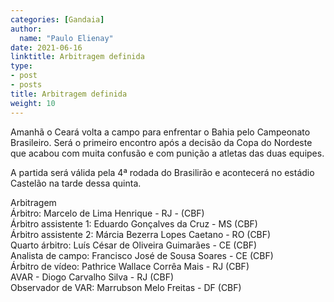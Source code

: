 ```yaml
---
categories: [Gandaia]
author:
  name: "Paulo Elienay"
date: 2021-06-16
linktitle: Arbitragem definida
type:
- post
- posts
title: Arbitragem definida
weight: 10
---
```

Amanhã o Ceará volta a campo para enfrentar o Bahia pelo Campeonato Brasileiro. Será o primeiro encontro após a decisão da Copa do Nordeste que acabou com muita confusão e com punição a atletas das duas equipes.

A partida será válida pela 4ª rodada do Brasilirão e acontecerá no estádio Castelão na tarde dessa quinta.

Arbitragem  
Árbitro: Marcelo de Lima Henrique - RJ - (CBF)  
Árbitro assistente 1: Eduardo Gonçalves da Cruz - MS (CBF)  
Árbitro assistente 2: Márcia Bezerra Lopes Caetano - RO (CBF)  
Quarto árbitro: Luís César de Oliveira Guimarães - CE (CBF)  
Analista de campo: Francisco José de Sousa Soares - CE (CBF)  
Árbitro de vídeo: Pathrice Wallace Corrêa Mais - RJ (CBF)  
AVAR - Diogo Carvalho Silva - RJ (CBF)  
Observador de VAR: Marrubson Melo Freitas - DF (CBF)
